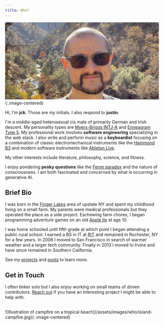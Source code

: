 ```yaml
---
title: Who?
---
```


![JCK Photograph](/assets/images/who/jck-photo.jpg){:.image-centered}

Hi, I'm **jck**. Those are my initials. I also respond to **justin**.

I'm a middle-aged heterosexual cis male of primarily German and Irish descent. My personality types are [Myers-Briggs INTJ-A](https://www.16personalities.com/intj-personality) and [Enneagram Type 5](https://www.enneagraminstitute.com/type-5). My professional work involves **software engineering** specializing in the web stack. I also write and perform music as a **keyboardist** focusing on a combination of classic electromechanical instruments like the [Hammond B3](https://en.wikipedia.org/wiki/Hammond_organ) and modern software instruments like [Ableton Live](https://en.wikipedia.org/wiki/Ableton_Live).

My other interests include literature, philosophy, science, and fitness.

I enjoy pondering **pesky questions** like the [Fermi paradox](https://en.wikipedia.org/wiki/Fermi_paradox) and the nature of consciousness. I am both fascinated and concerned by what is occurring in generative AI.


## Brief Bio

I was born in the [Finger Lakes](https://en.wikipedia.org/wiki/Finger_Lakes) area of upstate NY and spent my childhood living on a small farm. My parents were medical professionals but they operated the place as a side project. Eschewing farm chores, I began programming adventure games on an old [Apple IIe](https://en.wikipedia.org/wiki/Apple_IIe) at age 10.

I was home schooled until fifth grade at which point I began attending a public rural school. I earned a BS in IT at [RIT](https://www.rit.edu/) and remained in Rochester, NY for a few years. In 2006 I moved to San Francisco in search of warmer weather and a larger tech community. Finally in 2013 I moved to Irvine and have since remained in Southern California.

See my [projects](/projects) and [posts](/) to learn more.


## Get in Touch

I often tinker solo but I also enjoy working on small teams of driven contributors. [Reach out](https://www.linkedin.com/in/jcraigk/) if you have an interesting project I might be able to help with.

<br>
![Illustration of campfire on a tropical beach](/assets/images/who/island-campfire.jpg){:.image-centered}
